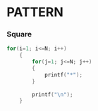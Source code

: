 # PATTERN

### Square

```c
for(i=1; i<=N; i++)
    {
        for(j=1; j<=N; j++)
        {
            printf("*");
        }
        
        printf("\n");
    }
```